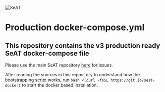 ![SeAT](http://i.imgur.com/aPPOxSK.png)

# Production docker-compose.yml

## This repository contains the v3 production ready SeAT docker-compose file

Please use the main SeAT repository [here](https://github.com/eveseat/seat) for issues.

After reading the sources in this repository to understand how the bootstrapping script works, run `bash <(curl -fsSL https://git.io/seat-docker)` to start the docker based installation.

